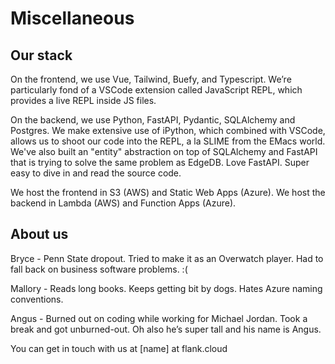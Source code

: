 # Miscellaneous
## Our stack

On the frontend, we use Vue, Tailwind, Buefy, and Typescript. We’re particularly fond of a VSCode extension called JavaScript REPL, which provides a live REPL inside JS files.

On the backend, we use Python, FastAPI, Pydantic, SQLAlchemy and Postgres. We make extensive use of iPython, which combined with VSCode, allows us to shoot our code into the REPL, a la SLIME from the EMacs world. We've also built an "entity" abstraction on top of SQLAlchemy and FastAPI that is trying to solve the same problem as EdgeDB. Love FastAPI. Super easy to dive in and read the source code. 

We host the frontend in S3 (AWS) and Static Web Apps (Azure). We host the backend in Lambda (AWS) and Function Apps (Azure).

## About us

Bryce - Penn State dropout. Tried to make it as an Overwatch player. Had to fall back on business software problems. :(

Mallory - Reads long books. Keeps getting bit by dogs. Hates Azure naming conventions.

Angus - Burned out on coding while working for Michael Jordan. Took a break and got unburned-out. Oh also he’s super tall and his name is Angus.

You can get in touch with us at [name] at flank.cloud
